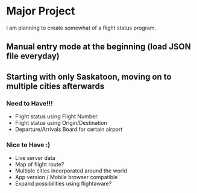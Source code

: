# Major Project

I am planning to create somewhat of a flight status program. 
## Manual entry mode at the beginning (load JSON file everyday)
## Starting with only Saskatoon, moving on to multiple cities afterwards


### Need to Have!!!
 - Flight status using Flight Number.
 - Flight status using Origin/Destination
 - Departure/Arrivals Board for certain airport

### Nice to Have :)
 - Live server data
 - Map of flight route?
 - Multiple cities incorporated around the world
 - App version / Mobile browser compatible
 - Expand possibilities using flightaware?
 

